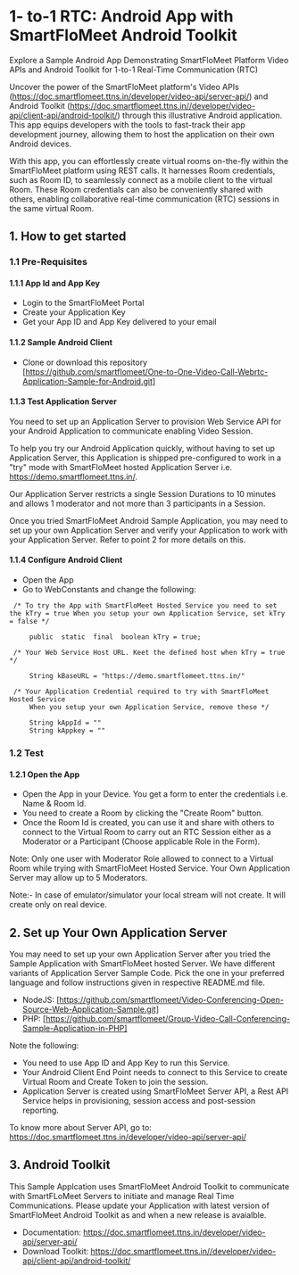 # 1- to-1 RTC: Android App with SmartFloMeet Android Toolkit

Explore a Sample Android App Demonstrating SmartFloMeet Platform Video APIs and Android Toolkit for 1-to-1 Real-Time Communication (RTC)

Uncover the power of the SmartFloMeet platform's Video APIs (https://doc.smartflomeet.ttns.in/developer/video-api/server-api/) and Android Toolkit (https://doc.smartflomeet.ttns.in//developer/video-api/client-api/android-toolkit/) through this illustrative Android application. This app equips developers with the tools to fast-track their app development journey, allowing them to host the application on their own Android devices.

With this app, you can effortlessly create virtual rooms on-the-fly within the SmartFloMeet platform using REST calls. It harnesses Room credentials, such as Room ID, to seamlessly connect as a mobile client to the virtual Room. These Room credentials can also be conveniently shared with others, enabling collaborative real-time communication (RTC) sessions in the same virtual Room.


## 1. How to get started

### 1.1 Pre-Requisites

#### 1.1.1 App Id and App Key 


* Login to the SmartFloMeet Portal
* Create your Application Key
* Get your App ID and App Key delivered to your email


#### 1.1.2 Sample Android Client 

* Clone or download this repository [https://github.com/smartflomeet/One-to-One-Video-Call-Webrtc-Application-Sample-for-Android.git] 


#### 1.1.3 Test Application Server

You need to set up an Application Server to provision Web Service API for your Android Application to communicate enabling Video Session. 

To help you try our Android Application quickly, without having to set up Application Server, this Application is shipped pre-configured to work in a "try" mode with SmartFloMeet hosted Application Server i.e. https://demo.smartflomeet.ttns.in/. 

Our Application Server restricts a single Session Durations to 10 minutes and allows 1 moderator and not more than 3 participants in a Session.

Once you tried SmartFloMeet Android Sample Application, you may need to set up your own  Application Server and verify your Application to work with your Application Server. Refer to point 2 for more details on this.


#### 1.1.4 Configure Android Client 

* Open the App
* Go to WebConstants and change the following:
``` 
 /* To try the App with SmartFloMeet Hosted Service you need to set the kTry = true When you setup your own Application Service, set kTry = false */
     
     public  static  final  boolean kTry = true;
     
 /* Your Web Service Host URL. Keet the defined host when kTry = true */
 
     String kBaseURL = "https://demo.smartflomeet.ttns.in/"
     
 /* Your Application Credential required to try with SmartFloMeet Hosted Service
     When you setup your own Application Service, remove these */
     
     String kAppId = ""  
     String kAppkey = ""  
 ```


### 1.2 Test

#### 1.2.1 Open the App

* Open the App in your Device. You get a form to enter the credentials i.e. Name & Room Id.
* You need to create a Room by clicking the "Create Room" button.
* Once the Room Id is created, you can use it and share with others to connect to the Virtual Room to carry out an RTC Session either as a Moderator or a Participant (Choose applicable Role in the Form).

Note: Only one user with Moderator Role allowed to connect to a Virtual Room while trying with SmartFloMeet Hosted Service. Your Own Application Server may allow up to 5 Moderators.
  
 Note:- In case of emulator/simulator your local stream will not create. It will create only on real device. 
  
## 2. Set up Your Own Application Server

You may need to set up your own Application Server after you tried the Sample Application with SmartFloMeet hosted Server. We have different variants of Application Server Sample Code. Pick the one in your preferred language and follow instructions given in respective README.md file.

* NodeJS: [https://github.com/smartflomeet/Video-Conferencing-Open-Source-Web-Application-Sample.git]
* PHP: [https://github.com/smartflomeet/Group-Video-Call-Conferencing-Sample-Application-in-PHP]

Note the following:
* You need to use App ID and App Key to run this Service.
* Your Android Client End Point needs to connect to this Service to create Virtual Room and Create Token to join the session.
* Application Server is created using SmartFloMeet Server API, a Rest API Service helps in provisioning, session access and post-session reporting.  

To know more about Server API, go to:
https://doc.smartflomeet.ttns.in/developer/video-api/server-api/


## 3. Android Toolkit

This Sample Applcation uses SmartFloMeet Android Toolkit to communicate with SmartFLoMeet Servers to initiate and manage Real Time Communications. Please update your Application with latest version of SmartFloMeet Android Toolkit as and when a new release is avaialble.   

* Documentation: https://doc.smartflomeet.ttns.in/developer/video-api/server-api/
* Download Toolkit: https://doc.smartflomeet.ttns.in//developer/video-api/client-api/android-toolkit/


